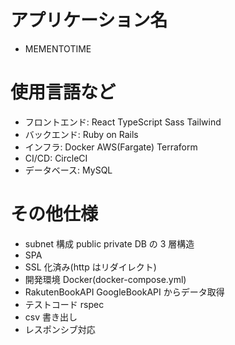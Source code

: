 # アプリケーション名

- MEMENTOTIME

# 使用言語など

- フロントエンド: React TypeScript Sass Tailwind
- バックエンド: Ruby on Rails
- インフラ: Docker AWS(Fargate) Terraform
- CI/CD: CircleCI
- データベース: MySQL

# その他仕様

- subnet 構成 public private DB の 3 層構造
- SPA
- SSL 化済み(http はリダイレクト)
- 開発環境 Docker(docker-compose.yml)
- RakutenBookAPI GoogleBookAPI からデータ取得
- テストコード rspec
- csv 書き出し
- レスポンシブ対応
